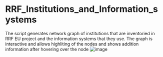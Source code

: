 # RRF_Institutions_and_Information_systems
The script generates network graph of institutions that are inventoried in RRF EU project and the information systems that they use.
The graph is interactive and allows highliting of the nodes and shows addition information after hovering over the node
![image](https://github.com/Lukas-Vasionis/RRF_Institutions_and_Information_systems/assets/47796376/017dee03-9504-4e6c-8a59-af57725035da)

